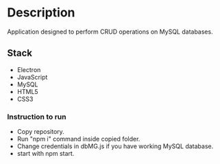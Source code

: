 # Description
Application designed to perform CRUD operations on MySQL databases.

## Stack
- Electron
- JavaScript
- MySQL
- HTML5
- CSS3

### Instruction to run
- Copy repository.
- Run "npm i" command inside copied folder.
- Change credentials in dbMG.js if you have working MySQL database.
- start with npm start.
